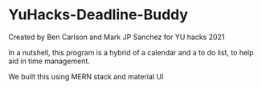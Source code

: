 # YuHacks-Deadline-Buddy

Created by Ben Carlson and Mark JP Sanchez for YU hacks 2021

In a nutshell, this program is a hybrid of a calendar and a to do list, to help aid in time management.

We built this using MERN stack and material UI